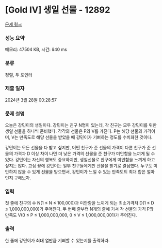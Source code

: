# [Gold IV] 생일 선물 - 12892 

[문제 링크](https://www.acmicpc.net/problem/12892) 

### 성능 요약

메모리: 47504 KB, 시간: 640 ms

### 분류

정렬, 두 포인터

### 제출 일자

2024년 3월 28일 00:28:57

### 문제 설명

<p>오늘은 강민이의 생일이다. 강민이는 친구 N명이 있는데, 각 친구는 모두 강민이를 위한 생일 선물을 하나씩 준비했다. 각각의 선물은 P와 V를 가진다. P는 해당 선물의 가격이며, V는 만족도로 해당 선물을 받았을 때 강민이가 기뻐하는 정도를 수치화한 것이다.</p>

<p>강민이는 모든 선물을 다 받고 싶지만, 어떤 친구가 준 선물의 가격이 다른 친구가 준 선물의 가격과 D 이상 차이 나면 더 낮은 가격의 선물을 준 친구가 미안함을 느끼게 될 수 있다. 강민이는 자신의 행복도 중요하지만, 생일선물로 친구에게 미안함을 느끼게 하고 싶지는 않다. 고심 끝에 강민이는 일부 친구들에게만 선물을 받기로 결심했다. 누구도 미안하지 않을 수 있게 선물을 받으면서, 강민이가 느낄 수 있는 만족도의 최대 합은 얼마인지 구해보자.</p>

### 입력 

 <p>첫 줄에 친구의 수 N(1 ≤ N ≤ 100,000)과 미안함을 느끼게 되는 최소가격차 D(1 ≤ D ≤ 1,000,000,000)가 주어진다. 두 번째 줄부터 N개의 줄에 거쳐 각 선물의 가격 P와 만족도 V(0 ≤ P ≤ 1,000,000,000, 0 ≤ V ≤ 1,000,000,001)가 주어진다.</p>

### 출력 

 <p>한 줄에 강민이가 최대 얼만큼 기뻐할 수 있는지를 출력하라.</p>


